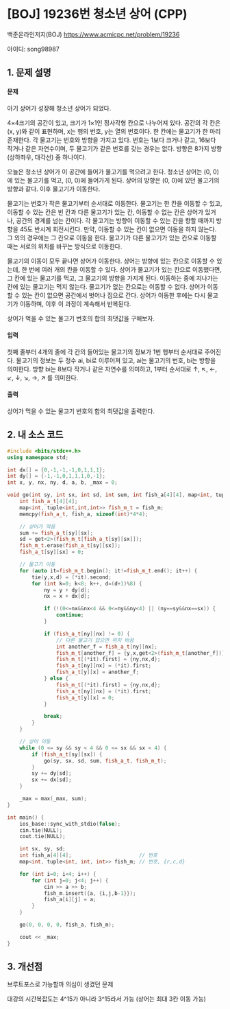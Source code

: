 # [BOJ] 19236번 청소년 상어 (CPP)


백준온라인저지(BOJ) https://www.acmicpc.net/problem/19236


아이디: song98987


## 1. 문제 설명

#### 문제
아기 상어가 성장해 청소년 상어가 되었다.

4×4크기의 공간이 있고, 크기가 1×1인 정사각형 칸으로 나누어져 있다. 공간의 각 칸은 (x, y)와 같이 표현하며, x는 행의 번호, y는 열의 번호이다. 한 칸에는 물고기가 한 마리 존재한다. 각 물고기는 번호와 방향을 가지고 있다. 번호는 1보다 크거나 같고, 16보다 작거나 같은 자연수이며, 두 물고기가 같은 번호를 갖는 경우는 없다. 방향은 8가지 방향(상하좌우, 대각선) 중 하나이다.

오늘은 청소년 상어가 이 공간에 들어가 물고기를 먹으려고 한다. 청소년 상어는 (0, 0)에 있는 물고기를 먹고, (0, 0)에 들어가게 된다. 상어의 방향은 (0, 0)에 있던 물고기의 방향과 같다. 이후 물고기가 이동한다.

물고기는 번호가 작은 물고기부터 순서대로 이동한다. 물고기는 한 칸을 이동할 수 있고, 이동할 수 있는 칸은 빈 칸과 다른 물고기가 있는 칸, 이동할 수 없는 칸은 상어가 있거나, 공간의 경계를 넘는 칸이다. 각 물고기는 방향이 이동할 수 있는 칸을 향할 때까지 방향을 45도 반시계 회전시킨다. 만약, 이동할 수 있는 칸이 없으면 이동을 하지 않는다. 그 외의 경우에는 그 칸으로 이동을 한다. 물고기가 다른 물고기가 있는 칸으로 이동할 때는 서로의 위치를 바꾸는 방식으로 이동한다.

물고기의 이동이 모두 끝나면 상어가 이동한다. 상어는 방향에 있는 칸으로 이동할 수 있는데, 한 번에 여러 개의 칸을 이동할 수 있다. 상어가 물고기가 있는 칸으로 이동했다면, 그 칸에 있는 물고기를 먹고, 그 물고기의 방향을 가지게 된다. 이동하는 중에 지나가는 칸에 있는 물고기는 먹지 않는다. 물고기가 없는 칸으로는 이동할 수 없다. 상어가 이동할 수 있는 칸이 없으면 공간에서 벗어나 집으로 간다. 상어가 이동한 후에는 다시 물고기가 이동하며, 이후 이 과정이 계속해서 반복된다.

상어가 먹을 수 있는 물고기 번호의 합의 최댓값을 구해보자.

#### 입력
첫째 줄부터 4개의 줄에 각 칸의 들어있는 물고기의 정보가 1번 행부터 순서대로 주어진다. 물고기의 정보는 두 정수 ai, bi로 이루어져 있고, ai는 물고기의 번호, bi는 방향을 의미한다. 방향 bi는 8보다 작거나 같은 자연수를 의미하고, 1부터 순서대로 ↑, ↖, ←, ↙, ↓, ↘, →, ↗ 를 의미한다.

#### 출력
상어가 먹을 수 있는 물고기 번호의 합의 최댓값을 출력한다.

## 2. 내 소스 코드

```c++
#include <bits/stdc++.h>
using namespace std;

int dx[] = {0,-1,-1,-1,0,1,1,1};
int dy[] = {-1,-1,0,1,1,1,0,-1};
int x, y, nx, ny, d, a, b, _max = 0;

void go(int sy, int sx, int sd, int sum, int fish_a[4][4], map<int, tuple<int,int,int>> fish_m) {
    int fish_a_t[4][4];
    map<int, tuple<int,int,int>> fish_m_t = fish_m;
    memcpy(fish_a_t, fish_a, sizeof(int)*4*4);

    // 상어가 먹음
    sum += fish_a_t[sy][sx];
    sd = get<2>(fish_m_t[fish_a_t[sy][sx]]);
    fish_m_t.erase(fish_a_t[sy][sx]);
    fish_a_t[sy][sx] = 0;

    // 물고기 이동
    for (auto it=fish_m_t.begin(); it!=fish_m_t.end(); it++) {
        tie(y,x,d) = (*it).second;
        for (int k=0; k<8; k++, d=(d+1)%8) {
            ny = y + dy[d];
            nx = x + dx[d];

            if (!(0<=nx&&nx<4 && 0<=ny&&ny<4) || (ny==sy&&nx==sx)) {
                continue;
            }

            if (fish_a_t[ny][nx] != 0) {
                // 다른 물고기 있으면 위치 바꿈
                int another_f = fish_a_t[ny][nx];
                fish_m_t[another_f] = {y,x,get<2>(fish_m_t[another_f])};
                fish_m_t[(*it).first] = {ny,nx,d};
                fish_a_t[ny][nx] = (*it).first;
                fish_a_t[y][x] = another_f;
            } else {
                fish_m_t[(*it).first] = {ny,nx,d};
                fish_a_t[ny][nx] = (*it).first;
                fish_a_t[y][x] = 0;
            }

            break;
        }
    }

    // 상어 이동
    while (0 <= sy && sy < 4 && 0 <= sx && sx < 4) {
        if (fish_a_t[sy][sx]) {
            go(sy, sx, sd, sum, fish_a_t, fish_m_t);
        }
        sy += dy[sd];
        sx += dx[sd];
    }

    _max = max(_max, sum);
}

int main() {
    ios_base::sync_with_stdio(false);
    cin.tie(NULL);
    cout.tie(NULL);

    int sx, sy, sd;
    int fish_a[4][4];                      // 번호
    map<int, tuple<int, int, int>> fish_m; // 번호, {r,c,d}

    for (int i=0; i<4; i++) {
        for (int j=0; j<4; j++) {
            cin >> a >> b;
            fish_m.insert({a, {i,j,b-1}});
            fish_a[i][j] = a;
        }
    }

    go(0, 0, 0, 0, fish_a, fish_m);

    cout << _max;
}
```

## 3. 개선점

브루트포스로 가능할까 의심이 생겼던 문제

대강의 시간복잡도는 4^15가 아니라 3^15라서 가능 (상어는 최대 3칸 이동 가능)